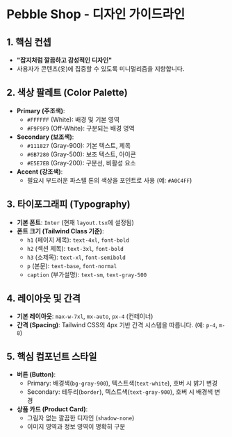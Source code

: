 # Pebble Shop - 디자인 가이드라인

## 1. 핵심 컨셉
-   **"잡지처럼 깔끔하고 감성적인 디자인"**
-   사용자가 콘텐츠(옷)에 집중할 수 있도록 미니멀리즘을 지향합니다.

## 2. 색상 팔레트 (Color Palette)
-   **Primary (주조색)**:
    -   `#FFFFFF` (White): 배경 및 기본 영역
    -   `#F9F9F9` (Off-White): 구분되는 배경 영역
-   **Secondary (보조색)**:
    -   `#111827` (Gray-900): 기본 텍스트, 제목
    -   `#6B7280` (Gray-500): 보조 텍스트, 아이콘
    -   `#E5E7EB` (Gray-200): 구분선, 비활성 요소
-   **Accent (강조색)**:
    -   필요시 부드러운 파스텔 톤의 색상을 포인트로 사용 (예: `#A0C4FF`)

## 3. 타이포그래피 (Typography)
-   **기본 폰트**: `Inter` (현재 `layout.tsx`에 설정됨)
-   **폰트 크기 (Tailwind Class 기준)**:
    -   `h1` (페이지 제목): `text-4xl`, `font-bold`
    -   `h2` (섹션 제목): `text-3xl`, `font-bold`
    -   `h3` (소제목): `text-xl`, `font-semibold`
    -   `p` (본문): `text-base`, `font-normal`
    -   `caption` (부가설명): `text-sm`, `text-gray-500`

## 4. 레이아웃 및 간격
-   **기본 레이아웃**: `max-w-7xl`, `mx-auto`, `px-4` (컨테이너)
-   **간격 (Spacing)**: Tailwind CSS의 4px 기반 간격 시스템을 따릅니다. (예: `p-4`, `m-8`)

## 5. 핵심 컴포넌트 스타일
-   **버튼 (Button)**:
    -   Primary: 배경색(`bg-gray-900`), 텍스트색(`text-white`), 호버 시 밝기 변경
    -   Secondary: 테두리(`border`), 텍스트색(`text-gray-900`), 호버 시 배경색 변경
-   **상품 카드 (Product Card)**:
    -   그림자 없는 깔끔한 디자인 (`shadow-none`)
    -   이미지 영역과 정보 영역이 명확히 구분
